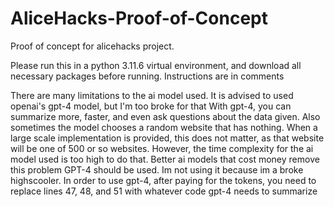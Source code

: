 # AliceHacks-Proof-of-Concept
Proof of concept for alicehacks project.

Please run this in a python 3.11.6 virtual environment, and download all necessary packages before running. Instructions are in comments

There are many limitations to the ai model used. It is advised to used openai's gpt-4 model, but I'm too broke for that
With gpt-4, you can summarize more, faster, and even ask questions about the data given.
Also sometimes the model chooses a random website that has nothing. When a large scale implementation is provided, this does not matter, as that website will be one of 500 or so websites. 
However, the time complexity for the ai model used is too high to do that. Better ai models that cost money remove this problem
GPT-4 should be used. Im not using it because im a broke highscooler.
In order to use gpt-4, after paying for the tokens, you need to replace lines 47, 48, and 51 with whatever code gpt-4 needs to summarize

